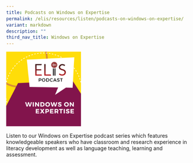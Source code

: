 ```yaml
---
title: Podcasts on Windows on Expertise
permalink: /elis/resources/listen/podcasts-on-windows-on-expertise/
variant: markdown
description: ""
third_nav_title: Windows on Expertise
---
```

<p></p>
<div class="isomer-image-wrapper">
<img style="width: 40%;" height="auto" width="100%" alt="" src="/images/Winex.png">
</div>
<p>Listen to our Windows on Expertise podcast series which features knowledgeable
speakers who have classroom and research experience in literacy development
as well as language teaching, learning and assessment.</p>
<h4></h4>
<p>​</p>
